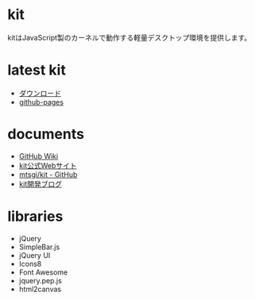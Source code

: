 # kit
kitはJavaScript製のカーネルで動作する軽量デスクトップ環境を提供します。

# latest kit
* [ダウンロード](https://github.com/mtsgi/kit/releases)
* [github-pages](https://mtsgi.github.io/kit/)

# documents
* [GitHub Wiki](https://github.com/mtsgi/kit/wiki)
* [kit公式Webサイト](http://web.kitit.ml/)
* [mtsgi/kit - GitHub](https://github.com/mtsgi/kit)
* [kit開発ブログ](https://kitdev.home.blog/)

# libraries
* jQuery
* SimpleBar.js
* jQuery UI
* Icons8
* Font Awesome
* jquery.pep.js
* html2canvas